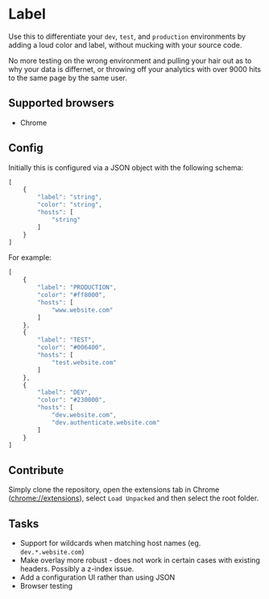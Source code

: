 # Label

Use this to differentiate your `dev`, `test`, and `production` environments by adding a loud color and label, without mucking with your source code.

No more testing on the wrong environment and pulling your hair out as to why your data is differnet, or throwing off your analytics with over 9000 hits to the same page by the same user.

## Supported browsers

- Chrome

## Config
Initially this is configured via a JSON object with the following schema:
```js
[
    {
        "label": "string",
        "color": "string",
        "hosts": [
            "string"
        ]
    }
]
```

For example:

```js
[    
    {
        "label": "PRODUCTION",
        "color": "#ff8000",
        "hosts": [
            "www.website.com"
        ]
    },
    {
        "label": "TEST",
        "color": "#006400",
        "hosts": [
            "test.website.com"
        ]
    },
    {
        "label": "DEV",
        "color": "#230000",
        "hosts": [
            "dev.website.com",
            "dev.authenticate.website.com"
        ]
    }
]
```

## Contribute

Simply clone the repository, open the extensions tab in Chrome ([chrome://extensions](chrome://extensions)), select `Load Unpacked` and then select the root folder.

## Tasks

- Support for wildcards when matching host names (eg. `dev.*.website.com`)
- Make overlay more robust - does not work in certain cases with existing headers. Possibly a z-index issue.
- Add a configuration UI rather than using JSON
- Browser testing
